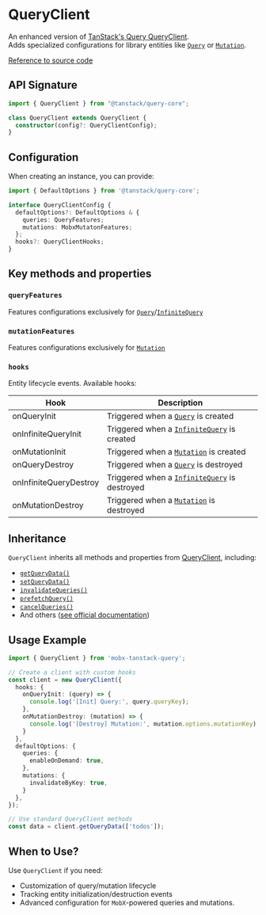 # QueryClient


An enhanced version of [TanStack's Query QueryClient](https://tanstack.com/query/v5/docs/reference/QueryClient).  
Adds specialized configurations for library entities like [`Query`](/api/Query) or [`Mutation`](/api/Mutation).  

[Reference to source code](/src/query-client.ts)  

## API Signature  
```ts
import { QueryClient } from "@tanstack/query-core";

class QueryClient extends QueryClient {
  constructor(config?: QueryClientConfig);
}
```

## Configuration   
When creating an instance, you can provide:
```ts
import { DefaultOptions } from '@tanstack/query-core';

interface QueryClientConfig {
  defaultOptions?: DefaultOptions & {
    queries: QueryFeatures;
    mutations: MobxMutatonFeatures;
  };
  hooks?: QueryClientHooks;
}
```

## Key methods and properties   

### `queryFeatures`  
Features configurations exclusively for [`Query`](/api/Query)/[`InfiniteQuery`](/api/InfiniteQuery)  

### `mutationFeatures`  
Features configurations exclusively for [`Mutation`](/api/Mutation)  

### `hooks`  
Entity lifecycle events. Available hooks:   

| Hook | Description |
|---|---|
| onQueryInit  | Triggered when a [`Query`](/api/Query) is created  |
| onInfiniteQueryInit | Triggered when a [`InfiniteQuery`](/api/InfiniteQuery) is created |
| onMutationInit  | Triggered when a [`Mutation`](/api/Mutation) is created |
| onQueryDestroy  | Triggered when a [`Query`](/api/Query) is destroyed |
| onInfiniteQueryDestroy  | Triggered when a [`InfiniteQuery`](/api/InfiniteQuery) is destroyed |
| onMutationDestroy  | Triggered when a [`Mutation`](/api/Mutation) is destroyed |

## Inheritance  
`QueryClient` inherits all methods and properties from [QueryClient](https://tanstack.com/query/v5/docs/reference/QueryClient), including:  
- [`getQueryData()`](https://tanstack.com/query/v5/docs/reference/QueryClient#queryclientgetquerydata)  
- [`setQueryData()`](https://tanstack.com/query/v5/docs/reference/QueryClient#queryclientsetquerydata)
- [`invalidateQueries()`](https://tanstack.com/query/v5/docs/reference/QueryClient#queryclientinvalidatequeries)
- [`prefetchQuery()`](https://tanstack.com/query/v5/docs/reference/QueryClient#queryclientprefetchquery)
- [`cancelQueries()`](https://tanstack.com/query/v5/docs/reference/QueryClient#queryclientcancelqueries)
- And others ([see official documentation](https://tanstack.com/query/v5/docs/reference/QueryClient))  

## Usage Example

```ts
import { QueryClient } from 'mobx-tanstack-query';

// Create a client with custom hooks
const client = new QueryClient({
  hooks: {
    onQueryInit: (query) => {
      console.log('[Init] Query:', query.queryKey);
    },
    onMutationDestroy: (mutation) => {
      console.log('[Destroy] Mutation:', mutation.options.mutationKey);
    }
  },
  defaultOptions: {
    queries: {
      enableOnDemand: true,
    },
    mutations: {
      invalidateByKey: true,
    }
  },
});

// Use standard QueryClient methods
const data = client.getQueryData(['todos']);
```

## When to Use?
Use `QueryClient` if you need:  
- Customization of query/mutation lifecycle
- Tracking entity initialization/destruction events
- Advanced configuration for `MobX`-powered queries and mutations.